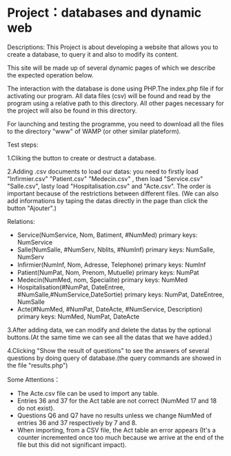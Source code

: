 # Project：databases and dynamic web
Descriptions:
  This Project is about developing a website that allows you to create a database, to query it and also to modify its content.
  
  This site will be made up of several dynamic pages of which we describe the expected operation below.
  
  The interaction with the database is done using PHP.The index.php file if for activating our program. All data files (csv) will be found and read by the program using a relative path to this directory. All other pages necessary for the project will also be found in this directory.
  
  For launching and testing the programme, you need to download all the files to the directory "www" of WAMP (or other similar plateform).
  
  Test steps:
  
  1.Cliking the button to create or destruct a database.
  
  2.Adding .csv documents to load our datas: you need to firstly load "Infirmier.csv" "Patient.csv" "Medecin.csv" , then load "Service.csv" "Salle.csv", lasty load "Hospitalisation.csv" and "Acte.csv". The order is important because of the restrictions between different files. (We can also add informations by taping the datas directly in the page than click the button "Ajouter".)
  
  Relations:
  - Service(NumService, Nom, Batiment, #NumMed)  primary keys: NumService
  - Salle(NumSalle, #NumServ, Nblits, #NumInf)   primary keys: NumSalle, NumServ
  - Inﬁrmier(NumInf, Nom, Adresse, Telephone)    primary keys: NumInf
  - Patient(NumPat, Nom, Prenom, Mutuelle)       primary keys: NumPat
  - Medecin(NumMed, nom, Specialite)            primary keys: NumMed
  - Hospitalisation(#NumPat, DateEntree, #NumSalle,#NumService,DateSortie) primary keys: NumPat, DateEntree, NumSalle
  - Acte(#NumMed, #NumPat, DateActe, #NumService, Description)             primary keys: NumMed, NumPat, DateActe
  
  3.After adding data, we can modify and delete the datas by the optional buttons.(At the same time we can see all the datas that we have added.)
  
  4.Clicking "Show the result of questions" to see the answers of several questions by doing query of database.(the query commands are showed in the file "results.php")
  
  Some Attentions：
- The Acte.csv file can be used to import any table.
- Entries 36 and 37 for the Act table are not correct (NumMed 17 and 18 do not exist).
- Questions Q6 and Q7 have no results unless we change NumMed of entries 36 and 37 respectively by 7 and 8.
- When importing, from a CSV file, the Act table an error appears (It's a counter incremented once too much because we arrive at the end of the file but this did not significant impact).
